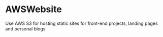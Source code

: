 # AWSWebsite
Use AWS S3 for hosting static sites for front-end projects, landing pages and personal blogs
